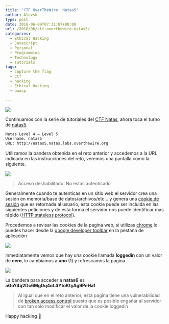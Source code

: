 ```yaml
---
title: 'CTF OverTheWire: Natas5'
author: Alevsk
type: post
date: 2018-06-09T07:31:07+00:00
url: /2018/06/ctf-overthewire-natas5/
categories:
  - Ethical Hacking
  - Javascript
  - Personal
  - Programming
  - Technology
  - Tutorials
tags:
  - capture the flag
  - ctf
  - hacking
  - Ethical Hacking
  - owasp

---
```

[![](/images/Screen-Shot-2018-05-29-at-1.57.38-AM-1200x596.png)](http://www.alevsk.com/2018/05/ctf-overthewire-natas1/screen-shot-2018-05-29-at-1-57-38-am/)

Continuamos con la serie de tutoriales del [CTF Natas](http://overthewire.org/wargames/natas/), ahora toca el turno de [natas5](http://overthewire.org/wargames/natas/natas5.html).

```bash
Natas Level 4 → Level 5  
Username: natas5  
URL: http://natas5.natas.labs.overthewire.org
```

Utilizamos la bandera obtenida en el reto anterior y accedemos a la URL indicada en las instrucciones del reto, veremos una pantalla como la siguiente.

[![](/images/Screen-Shot-2018-06-09-at-1.58.29-AM-1200x347.png)](http://www.alevsk.com/2018/06/ctf-overthewire-natas5/screen-shot-2018-06-09-at-1-58-29-am/)

> Acceso deshabilitado. No estas autenticado

Generalmente cuando te autenticas en un sitio web el servidor crea una sesión en memoria/base de datos/archivos/etc… y genera una [cookie de sesión](https://en.wikipedia.org/wiki/HTTP_cookie) que es retornada al usuario, esta cookie puede ser incluida en las siguientes peticiones y de esta forma el servidor nos puede identificar mas rápido ([HTTP stateless protocol](https://stackoverflow.com/questions/13200152/why-say-that-http-is-a-stateless-protocol)).

Procedemos a revisar las cookies de la pagina web, si utilizas [chrome](https://www.google.com/chrome/) lo puedes hacer desde la [google developer toolbar](https://developers.google.com/web/tools/chrome-devtools/) en la pestaña de aplicación

[![](/images/Screen-Shot-2018-06-09-at-2.08.59-AM-1200x262.png)](http://www.alevsk.com/2018/06/ctf-overthewire-natas5/screen-shot-2018-06-09-at-2-08-59-am/)

Inmediatamente vemos que hay una cookie llamada **loggedin** con un valor de **cero**, lo cambiamos a **uno** (1) y refrescamos la pagina.

[![](/images/Screen-Shot-2018-06-09-at-2.17.27-AM-1200x380.png)](http://www.alevsk.com/2018/06/ctf-overthewire-natas5/screen-shot-2018-06-09-at-2-17-27-am/)

La bandera para acceder a **natas6** es **aGoY4q2Dc6MgDq4oL4YtoKtyAg9PeHa1**

> Al igual que en el reto anterior, esta pagina tiene una vulnerabilidad de [broken access control](https://www.owasp.org/index.php/Top_10-2017_A5-Broken_Access_Control) puesto que es posible engañar al servidor con tan solo modificar el valor de la cookie loggedin

Happy hacking 🙂